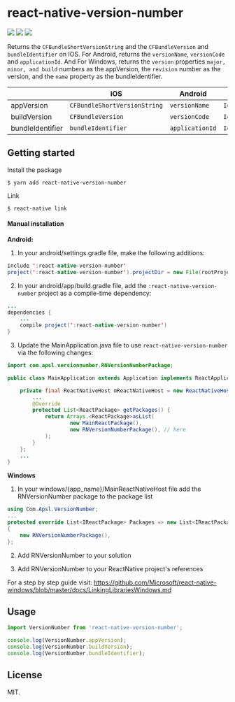 
# react-native-version-number

<p>
<img src="https://travis-ci.org/APSL/react-native-version-number.svg?branch=master" />
<img src="https://img.shields.io/npm/dm/react-native-version-number.svg" />
<img src="https://img.shields.io/npm/dt/react-native-version-number.svg" />
</p>

Returns the `CFBundleShortVersionString` and the `CFBundleVersion` and `bundleIdentifier` on IOS. For Android, returns the `versionName`, `versionCode` and `applicationId`. And For Windows, returns the `version` properties `major, minor, and build` numbers as the appVersion, the `revision` number as the version, and the `name` property as the bundleIdentifier.


|  | iOS | Android | Windows | Example |
| --- | --- | --- | --- | --- |
| appVersion | `CFBundleShortVersionString` | `versionName` | `Identity[version]` | `1.0.2` |
| buildVersion | `CFBundleVersion` | `versionCode` | `Identity[version]` | `42` |
| bundleIdentifier | `bundleIdentifier` | `applicationId` | `Identity[name]` | `com.foo.bar.MyApp`|


## Getting started

Install the package

`$ yarn add react-native-version-number`

Link

`$ react-native link`

#### Manual installation  

**Android:**

1. In your android/settings.gradle file, make the following additions:
```java
include ':react-native-version-number'   
project(':react-native-version-number').projectDir = new File(rootProject.projectDir, '../node_modules/react-native-version-number/android')
```

2. In your android/app/build.gradle file, add the `:react-native-version-number` project as a compile-time dependency:

```java
...
dependencies {
    ...
    compile project(':react-native-version-number')
}
```

3. Update the MainApplication.java file to use `react-native-version-number` via the following changes:   

```java
import com.apsl.versionnumber.RNVersionNumberPackage;

public class MainApplication extends Application implements ReactApplication {

    private final ReactNativeHost mReactNativeHost = new ReactNativeHost(this) {
        ...
        @Override
        protected List<ReactPackage> getPackages() {
            return Arrays.<ReactPackage>asList(
                    new MainReactPackage(),
                    new RNVersionNumberPackage(), // here
            );
        }
    };
    ...
}
```

**Windows**

1. In your windows/{app_name}/MainReactNativeHost file add the RNVersionNumber package to the package list

```c#
using Com.Apsl.VersionNumber;
...
protected override List<IReactPackage> Packages => new List<IReactPackage>
{
    new RNVersionNumberPackage(),   
};
```

2. Add RNVersionNumber to your solution

3. Add RNVersionNumber to your ReactNative project's references

For a step by step guide visit:
https://github.com/Microsoft/react-native-windows/blob/master/docs/LinkingLibrariesWindows.md

## Usage
```javascript
import VersionNumber from 'react-native-version-number';

console.log(VersionNumber.appVersion);
console.log(VersionNumber.buildVersion);
console.log(VersionNumber.bundleIdentifier);

```

## License
MIT.
